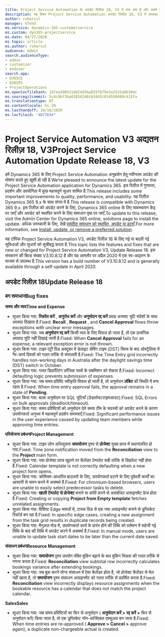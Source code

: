 ```yaml
---
title: Project Service Automation के अपडेट रिलीज़ 18, V3 में नया क्या है और उसमें क्या परिवर्तन हुआ है
description: यह विषय Project Service Automation अपडेट रिलीज़ 18, V3 में उपलब्ध सुविधाओं और सुधारों को सूचीबद्ध करता है.
author: ruhercul
manager: kfend
ms.service: dynamics-365-customerservice
ms.custom: dyn365-projectservice
ms.date: 04/27/2020
ms.topic: article
ms.author: ruhercul
audience: Admin
search.audienceType:
- admin
- customizer
- enduser
search.app:
- D365CE
- D365PS
- ProjectOperations
ms.openlocfilehash: 1d7ea200531dd24d56a829f879e3a2532a9b38dc
ms.sourcegitcommit: 5c4c9bf3ba018562d6cb3443c01d550489c415fa
ms.translationtype: HT
ms.contentlocale: hi-IN
ms.lasthandoff: 10/16/2020
ms.locfileid: "4077654"
---
```

# <a name="project-service-automation-update-release-18-v3"></a><span data-ttu-id="c81de-103">Project Service Automation V3 अद्यतन रिलीज़ 18, V3</span><span class="sxs-lookup"><span data-stu-id="c81de-103">Project Service Automation Update Release 18, V3</span></span>

<span data-ttu-id="c81de-104">हमें Dynamics 365 के लिए Project Service Automation अनुप्रयोग हेतु नवीनतम अपडेट की घोषणा करते हुए खुशी हो रही है.</span><span class="sxs-lookup"><span data-stu-id="c81de-104">We’re pleased to announce the latest update for the Project Service Automation application for Dynamics 365.</span></span> <span data-ttu-id="c81de-105">इस रिलीज़ में गुणवत्ता, प्रदर्शन और उपयोगिता में कुछ महत्वपूर्ण सुधार शामिल हैं.</span><span class="sxs-lookup"><span data-stu-id="c81de-105">This release includes some important improvements to quality, performance, and usability.</span></span> <span data-ttu-id="c81de-106">यह रिलीज़ Dynamics 365 9.x के साथ संगत में है.</span><span class="sxs-lookup"><span data-stu-id="c81de-106">This release is compatible with Dynamics 365 9.x.</span></span> <span data-ttu-id="c81de-107">इस रिलीज़ को अपडेट करने के लिए, Dynamics 365 online के लिए व्यवस्थापन केंद्र पर जाएँ और अपडेट को स्थापित करने के लिए समाधान पृष्ठ पर जाएँ.</span><span class="sxs-lookup"><span data-stu-id="c81de-107">To update to this release, visit the Admin Center for Dynamics 365 online, solutions page to install the update.</span></span> <span data-ttu-id="c81de-108">अधिक जानकारी के लिए, देखें [पसंदीदा समाधान को स्थापित, अपडेट या हटाएँ](https://docs.microsoft.com/power-platform/admin/install-remove-preferred-solution).</span><span class="sxs-lookup"><span data-stu-id="c81de-108">For more information, see [Install, update, or remove a preferred solution](https://docs.microsoft.com/power-platform/admin/install-remove-preferred-solution).</span></span>

<span data-ttu-id="c81de-109">यह टॉपिक Project Service Automation V3, अपडेट रिलीज़ 18 के लिए नई या बदली गई सुविधाओं और सुधारों को सूचीबद्ध करता है.</span><span class="sxs-lookup"><span data-stu-id="c81de-109">This topic lists the features and fixes that are new or changed for Project Service Automation V3, Update Release 18.</span></span> <span data-ttu-id="c81de-110">इस संस्करण की बिल्ड संख्या V3.10.8.12 है और यह आमतौर पर अप्रैल 2020 में एक स्व-अद्यतन के माध्यम से उपलब्ध है.</span><span class="sxs-lookup"><span data-stu-id="c81de-110">This version has a build number of V3.10.8.12 and is generally available through a self-update in April 2020.</span></span>

## <a name="update-release-18"></a><span data-ttu-id="c81de-111">अपडेट रिलीज़ 18</span><span class="sxs-lookup"><span data-stu-id="c81de-111">Update Release 18</span></span>

### <a name="bug-fixes"></a><span data-ttu-id="c81de-112">बग समाधान</span><span class="sxs-lookup"><span data-stu-id="c81de-112">Bug fixes</span></span>

<span data-ttu-id="c81de-113">**समय और व्यय**</span><span class="sxs-lookup"><span data-stu-id="c81de-113">**Time and Expense**</span></span>

- <span data-ttu-id="c81de-114">सुधार किया गया: **रिकॉल करें** , **अनुरोध करें** और **अनुमोदन रद्द करें** प्रवाह अस्पष्ट त्रुटि संदेशों के साथ अपवाद दिखाता है.</span><span class="sxs-lookup"><span data-stu-id="c81de-114">Fixed: **Recall** , **Request** , and **Cancel Approval** flows throw exceptions with unclear error messages.</span></span>
- <span data-ttu-id="c81de-115">सुधार किया गया: जब **अनुमोदन रद्द करें** किसी व्यय के लिए विफल हो जाता है, तो एक प्रासंगिक अपवाद त्रुटि नहीं दिखाई जाती है.</span><span class="sxs-lookup"><span data-stu-id="c81de-115">Fixed: When **Cancel Approval** fails for an expense, a relevant exception error is not thrown.</span></span>
- <span data-ttu-id="c81de-116">सुधार किया गया: टाइम एंट्री ग्रिड अक्टूबर में डेलाइट सेविंग टाइम (DST) स्विच के बाद ऑस्ट्रेलिया में गैर-कार्य दिवसों को गलत तरीके से संभालती है.</span><span class="sxs-lookup"><span data-stu-id="c81de-116">Fixed: The Time Entry grid incorrectly handles non-working days in Australia after the daylight savings time (DST) switch in October.</span></span>
- <span data-ttu-id="c81de-117">सुधार किया गया: गलत डिफ़ॉल्टिंग लॉजिक व्ययों के सबमिशन को रोकता है.</span><span class="sxs-lookup"><span data-stu-id="c81de-117">Fixed: Incorrect defaulting logic prevents submission of expenses.</span></span>
- <span data-ttu-id="c81de-118">सुधार किया गया: जब समय प्रविष्टि स्वीकृति विफल हो जाती है, तो अनुमोदन **लंबित** की स्थिति में बना रहता है.</span><span class="sxs-lookup"><span data-stu-id="c81de-118">Fixed: When time entry approval fails, the approval remains in a state of **Pending**.</span></span>
- <span data-ttu-id="c81de-119">सुधार किया गया: बल्क अनुमोदन पर SQL त्रुटियाँ (डेडलॉक/टाइमआउट).</span><span class="sxs-lookup"><span data-stu-id="c81de-119">Fixed: SQL Errors on bulk approvals (deadlock/timeout).</span></span>
- <span data-ttu-id="c81de-120">सुधार किया गया: समय प्रविष्टियों को अनुमोदन देते समय टीम के सदस्यों को अपडेट करने के कारण उपयोगकर्ता अनुभव में महत्वपूर्ण प्रदर्शन समस्याएँ.</span><span class="sxs-lookup"><span data-stu-id="c81de-120">Fixed: Significant performance issues in the user experience caused by updating team members while approving time entries.</span></span>

<span data-ttu-id="c81de-121">**परियोजना प्रबंधन**</span><span class="sxs-lookup"><span data-stu-id="c81de-121">**Project Management**</span></span>

- <span data-ttu-id="c81de-122">सुधार किया गया: टाइम ज़ोन अधिसूचना **समायोजन** दृश्य से **प्रोजेक्ट** मुख्य प्रपत्र में स्थानांतरित हो गया.</span><span class="sxs-lookup"><span data-stu-id="c81de-122">Fixed: Time zone notification moved from the **Reconciliation** view to the **Project** main form.</span></span>
- <span data-ttu-id="c81de-123">सुधार किया गया: नया प्रोजेक्ट प्रपत्र खुलने पर कैलेंडर टेम्पलेट सही तरीके से डिफ़ॉल्ट नहीं होता है.</span><span class="sxs-lookup"><span data-stu-id="c81de-123">Fixed: Calendar template is not correctly defaulting when a new project form opens.</span></span>
- <span data-ttu-id="c81de-124">सुधार किया गया: क्रोमियम-आधारित ब्राउज़रों के लिए, उपयोगकर्ता हटाने के लिए पूर्ववर्ती कार्यों का आसानी से चयन करने में असमर्थ हैं.</span><span class="sxs-lookup"><span data-stu-id="c81de-124">Fixed: For chromium-based browsers, users are unable to easily select predecessor tasks to delete.</span></span>
- <span data-ttu-id="c81de-125">सुधार किया गया: **खाली टेम्पलेट से प्रोजेक्ट** बनाने या कॉपी करने से असंबंधित असाइनमेंट फ़ेच होता है.</span><span class="sxs-lookup"><span data-stu-id="c81de-125">Fixed: Creating or copying **Project from Empty template** fetches unrelated assignments.</span></span>
- <span data-ttu-id="c81de-126">सुधार किया गया: विशिष्ट Edge मामलों में, टास्क ग्रिड से एक नया असाइनमेंट बनाने से डुप्लिकेट रिकॉर्ड बन रहा है.</span><span class="sxs-lookup"><span data-stu-id="c81de-126">Fixed: In specific edge cases, creating a new assignment from the task grid results in duplicate records being created.</span></span>
- <span data-ttu-id="c81de-127">सुधार किया गया: मैनुअल मोड में, उपयोगकर्ता कार्य के प्रारंभ होने की तिथि को वर्तमान में सहेजी गई तिथि के बाद की तिथि में अपडेट करने में असमर्थ हैं.</span><span class="sxs-lookup"><span data-stu-id="c81de-127">Fixed: In manual mode, users are unable to update task start dates to be later than the current date saved.</span></span>

<span data-ttu-id="c81de-128">**संसाधन प्रबंधन**</span><span class="sxs-lookup"><span data-stu-id="c81de-128">**Resource Management**</span></span>

- <span data-ttu-id="c81de-129">सुधार किया गया: **समायोजन** दृश्य उपयोग पंक्ति बुकिंग बढ़ाने के बाद बुकिंग भिन्नता की गलत तरीके से गणना करता है.</span><span class="sxs-lookup"><span data-stu-id="c81de-129">Fixed: **Reconciliation** view subtotal row incorrectly calculates bookings variance after extending bookings.</span></span>
- <span data-ttu-id="c81de-130">सुधार किया गया: जब बुक करने योग्य संसाधन में ऐसा कैलेंडर होता है, जो प्रोजेक्ट कैलेंडर से मेल नहीं खाता है, तो **समायोजन** दृश्य संसाधन असाइनमेंट को गलत तरीके से प्रदर्शित करता है.</span><span class="sxs-lookup"><span data-stu-id="c81de-130">Fixed: **Reconciliation** view incorrectly displays resource assignments when the bookable resource has a calendar that does not match the project calendar.</span></span>

<span data-ttu-id="c81de-131">**Sales**</span><span class="sxs-lookup"><span data-stu-id="c81de-131">**Sales**</span></span>

- <span data-ttu-id="c81de-132">सुधार किया गया: जब समय प्रविष्टियों का फिर से अनुमोदन ( **अनुमोदन करें > रद्द करें >** फिर से अनुमोदन करें) किया जाता है, तो एक डुप्लिकेट नॉन-चार्जिएबल एक्चुअल बन जाता है.</span><span class="sxs-lookup"><span data-stu-id="c81de-132">Fixed: When time entries are re-approved ( **Approve > Cancel >** approve again), a duplicate non-chargeable actual is created.</span></span>
